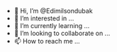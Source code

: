 - 👋 Hi, I’m @Edimilsondubak
- 👀 I’m interested in ...
- 🌱 I’m currently learning ...
- 💞️ I’m looking to collaborate on ...
- 📫 How to reach me ...

<!---
Edimilsondubak/Edimilsondubak is a ✨ special ✨ repository because its `README.md` (this file) appears on your GitHub profile.
You can click the Preview link to take a look at your changes.
--->
